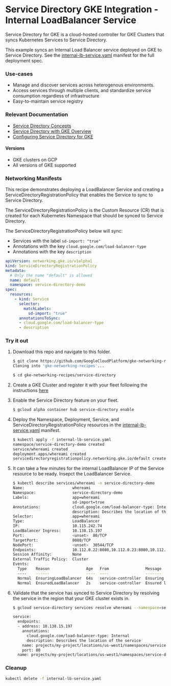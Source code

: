 # Service Directory GKE Integration - Internal LoadBalancer Service

Service Directory for GKE is a cloud-hosted controller for GKE Clusters that
syncs Kubernetes Services to Service Directory.

This example syncs an Internal Load Balancer service deployed on GKE to Service
Directory. See the
[internal-lb-service.yaml](internal-lb-service.yaml) manifest for
the full deployment spec.

### Use-cases

*   Manage and discover services across heterogenous environments.
*   Access services through multiple clients, and standardize service
    consumption regardless of infrastructure
*   Easy-to-maintain service registry

### Relevant Documentation

*   [Service Directory Concepts](https://cloud.google.com/service-directory/docs/concepts)
*   [Service Directory with GKE Overview](https://cloud.google.com/service-directory/docs/sd-gke-overview)
*   [Configuring Service Directory for GKE](https://cloud.google.com/service-directory/docs/configuring-sd-for-gke)

#### Versions

*   GKE clusters on GCP
*   All versions of GKE supported

### Networking Manifests

This recipe demonstrates deploying a LoadBalancer Service and creating a
ServiceDirectoryRegistrationPolicy that enables the Service to sync to Service
Directory.

The ServiceDirectoryRegistrationPolicy is the Custom Resource (CR) that is
created for each Kubernetes Namespace that should be synced to Service
Directory.

The ServiceDirectoryRegistrationPolicy below will sync:

*   Services with the label `sd-import: "true"`
*   Annotations with the key `cloud.google.com/load-balancer-type`
*   Annotations with the key `description`

```yaml
apiVersion: networking.gke.io/v1alpha1
kind: ServiceDirectoryRegistrationPolicy
metadata:
  # Only the name "default" is allowed
  name: default
  namespace: service-directory-demo
spec:
  resources:
    - kind: Service
      selector:
        matchLabels:
          sd-import: "true"
      annotationsToSync:
      - cloud.google.com/load-balancer-type
      - description
```

### Try it out

1.  Download this repo and navigate to this folder.

    ```bash
    $ git clone https://github.com/GoogleCloudPlatform/gke-networking-recipes.git
    Cloning into 'gke-networking-recipes'...

    $ cd gke-networking-recipes/service-directory
    ```

1.  Create a GKE Cluster and register it with your fleet following the
    instructions
    [here](https://cloud.google.com/anthos/multicluster-management/connect/registering-a-cluster)

1.  Enable the Service Directory feature on your fleet.

    ```bash
    $ gcloud alpha container hub service-directory enable
    ```

1.  Deploy the Namespace, Deployment, Service, and
    ServiceDirectoryRegistrationPolicy resources in the
    [internal-lb-service.yaml](internal-lb-service.yaml) manifest.

    ```bash
    $ kubectl apply -f internal-lb-service.yaml
    namespace/service-directory-demo created
    service/whereami created
    deployment.apps/whereami created
    servicedirectoryregistrationpolicy.networking.gke.io/default created
    ```

1.  It can take a few minutes for the internal LoadBalancer IP of the Service
    resource to be ready. Insepct the LoadBalancer Service.

    ```bash
    $ kubectl describe services/whereami -n service-directory-demo
    Name:                     whereami
    Namespace:                service-directory-demo
    Labels:                   app=whereami
                              sd-import=true
    Annotations:              cloud.google.com/load-balancer-type: Internal
                              description: Describes the location of the service
    Selector:                 app=whereami
    Type:                     LoadBalancer
    IP:                       10.115.242.74
    LoadBalancer Ingress:     10.138.15.197
    Port:                     <unset>  80/TCP
    TargetPort:               8080/TCP
    NodePort:                 <unset>  30544/TCP
    Endpoints:                10.112.0.22:8080,10.112.0.23:8080,10.112.0.24:8080
    Session Affinity:         None
    External Traffic Policy:  Cluster
    Events:
      Type    Reason                Age   From                Message
      ----    ------                ----  ----                -------
      Normal  EnsuringLoadBalancer  64s   service-controller  Ensuring load balancer
      Normal  EnsuredLoadBalancer   2s    service-controller  Ensured load balancer
    ```

1.  Validate that the service has synced to Service Directory by resolving the
    service in the region that your GKE cluster exists in.

    ```bash
    $ gcloud service-directory services resolve whereami --namespace=service-directory-demo --location=us-west1

    service:
      endpoints:
      - address: 10.138.15.197
        annotations:
          cloud.google.com/load-balancer-type: Internal
          description: Describes the location of the service
        name: projects/my-project/locations/us-west1/namespaces/service-directory-demo/services/whereami/endpoints/my-cluster-1762298646
        port: 80
      name: projects/my-project/locations/us-west1/namespaces/service-directory-demo/services/whereami
    ```

### Cleanup

```bash
kubectl delete -f internal-lb-service.yaml
```
